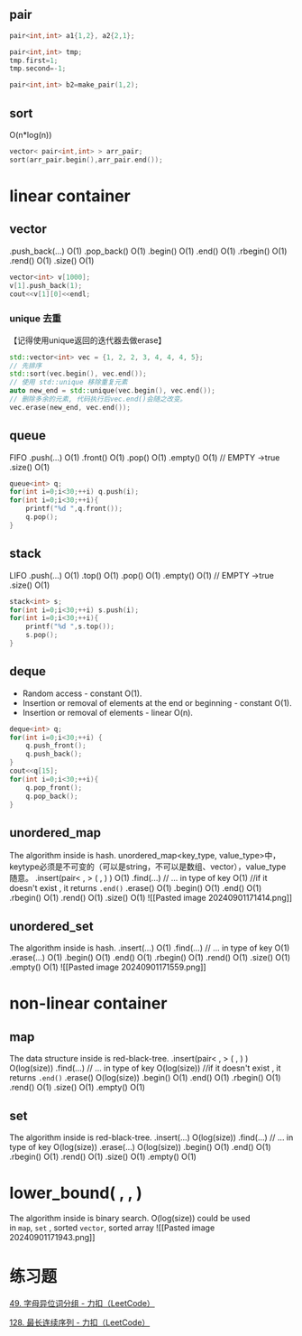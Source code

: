 ## pair
```cpp
pair<int,int> a1{1,2}, a2{2,1};

pair<int,int> tmp;
tmp.first=1;
tmp.second=-1;

pair<int,int> b2=make_pair(1,2);
```

## sort
O(n\*log(n))
```cpp
vector< pair<int,int> > arr_pair;
sort(arr_pair.begin(),arr_pair.end());
```

# linear container
## vector
.push_back(...) O(1)
.pop_back() O(1)
.begin() O(1)
.end() O(1)
.rbegin() O(1)
.rend() O(1)
.size() O(1)
```cpp
vector<int> v[1000]; 
v[1].push_back(1);
cout<<v[1][0]<<endl;
```
### unique 去重
【记得使用unique返回的迭代器去做erase】
```cpp
std::vector<int> vec = {1, 2, 2, 3, 4, 4, 4, 5}; 
// 先排序 
std::sort(vec.begin(), vec.end()); 
// 使用 std::unique 移除重复元素 
auto new_end = std::unique(vec.begin(), vec.end()); 
// 删除多余的元素, 代码执行后vec.end()会随之改变。
vec.erase(new_end, vec.end());
```

## queue
FIFO
.push(...) O(1)
.front() O(1)
.pop() O(1)
.empty() O(1) // EMPTY ->true
.size() O(1)
```cpp
queue<int> q;
for(int i=0;i<30;++i) q.push(i);
for(int i=0;i<30;++i){
    printf("%d ",q.front());
    q.pop();
}
```

## stack
LIFO
.push(...) O(1)
.top() O(1)
.pop() O(1)
.empty() O(1) // EMPTY ->true
.size() O(1)
```cpp
stack<int> s;
for(int i=0;i<30;++i) s.push(i);
for(int i=0;i<30;++i){
    printf("%d ",s.top());
    s.pop();
}
```

## deque
- Random access - constant O(1).
- Insertion or removal of elements at the end or beginning - constant O(1).
- Insertion or removal of elements - linear O(n).
```cpp
deque<int> q;
for(int i=0;i<30;++i) {
	q.push_front();
	q.push_back();
}
cout<<q[15];
for(int i=0;i<30;++i){
    q.pop_front();
    q.pop_back();
}
```

## unordered_map
The algorithm inside is hash.
unordered_map<key_type, value_type>中，keytype必须是不可变的（可以是string，不可以是数组、vector），value_type随意。
.insert(pair< , > ( , ) ) O(1)
.find(...) // ... in type of key O(1) //if it doesn't exist , it returns `.end()`
.erase() O(1)
.begin() O(1)
.end() O(1)
.rbegin() O(1)
.rend() O(1)
.size() O(1)
![[Pasted image 20240901171414.png]]

## unordered_set
The algorithm inside is hash.
.insert(...) O(1)
.find(...) // ... in type of key O(1)
.erase(...) O(1)
.begin() O(1)
.end() O(1)
.rbegin() O(1)
.rend() O(1)
.size() O(1)
.empty() O(1)
![[Pasted image 20240901171559.png]]
# non-linear container
## map
The data structure inside is red-black-tree.
.insert(pair< , > ( , ) ) O(log(size))
.find(...) // ... in type of key O(log(size)) //if it doesn't exist , it returns `.end()`
.erase() O(log(size))
.begin() O(1)
.end() O(1)
.rbegin() O(1)
.rend() O(1)
.size() O(1)
.empty() O(1)

## set
The algorithm inside is red-black-tree.
.insert(...) O(log(size))
.find(...) // ... in type of key O(log(size))
.erase(...) O(log(size))
.begin() O(1)
.end() O(1)
.rbegin() O(1)
.rend() O(1)
.size() O(1)
.empty() O(1)

# lower_bound( , , )
The algorithm inside is binary search.
O(log(size))
could be used in `map`, `set` , sorted `vector`, sorted array
![[Pasted image 20240901171943.png]]

# 练习题 
[49. 字母异位词分组 - 力扣（LeetCode）](https://leetcode.cn/problems/group-anagrams/description/)

[128. 最长连续序列 - 力扣（LeetCode）](https://leetcode.cn/problems/longest-consecutive-sequence/description/?envType=study-plan-v2&envId=top-100-liked)